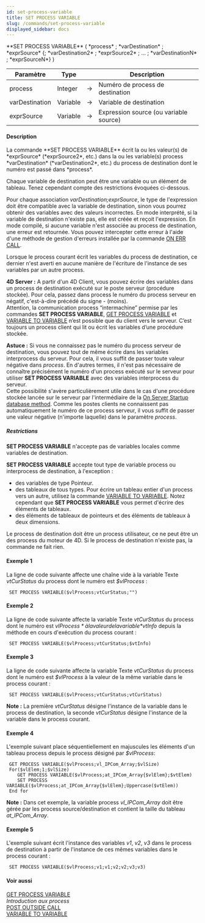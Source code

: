 ```yaml
---
id: set-process-variable
title: SET PROCESS VARIABLE
slug: /commands/set-process-variable
displayed_sidebar: docs
---
```


<!--REF #_command_.SET PROCESS VARIABLE.Syntax-->**SET PROCESS VARIABLE** ( *process* ; *varDestination* ; *exprSource* {; *varDestination2* ; *exprSource2* ; ... ; *varDestinationN* ; *exprSourceN*} )<!-- END REF-->
<!--REF #_command_.SET PROCESS VARIABLE.Params-->
| Paramètre | Type |  | Description |
| --- | --- | --- | --- |
| process | Integer | &#8594;  | Numéro de process de destination |
| varDestination | Variable | &#8594;  | Variable de destination |
| exprSource | Variable | &#8594;  | Expression source (ou variable source) |

<!-- END REF-->

#### Description 

<!--REF #_command_.SET PROCESS VARIABLE.Summary-->La commande **SET PROCESS VARIABLE** écrit la ou les valeur(s) de *exprSource* (*exprSource2*, etc.) dans la ou les variable(s) process *varDestination* (*varDestination2*, etc.) du process de destination dont le numéro est passé dans *process*.<!-- END REF-->

Chaque variable de destination peut être une variable ou un élément de tableau. Tenez cependant compte des restrictions évoquées ci-dessous.

Pour chaque association *varDestination;exprSource*, le type de l'expression doit être compatible avec la variable de destination, sinon vous pourrez obtenir des variables avec des valeurs incorrectes. En mode interprété, si la variable de destination n'existe pas, elle est créée et reçoit l'expression. En mode compilé, si aucune variable n'est associée au process de destination, une erreur est retournée. Vous pouvez intercepter cette erreur à l'aide d'une méthode de gestion d'erreurs installée par la commande [ON ERR CALL](on-err-call.md).

Lorsque le process courant écrit les variables du process de destination, ce dernier n'est averti en aucune manière de l'écriture de l'instance de ses variables par un autre process. 

**4D Server :** A partir d'un 4D Client, vous pouvez écrire des variables dans un process de destination exécuté sur le poste serveur (procédure stockée). Pour cela, passez dans process le numéro du process serveur en négatif, c'est-à-dire précédé du signe - (moins).   
Attention, la communication process “intermachine” permise par les commandes **SET PROCESS VARIABLE**, [GET PROCESS VARIABLE](get-process-variable.md) et [VARIABLE TO VARIABLE](variable-to-variable.md) n’est possible que du client vers le serveur. C’est toujours un process client qui lit ou écrit les variables d’une procédure stockée.

**Astuce :** Si vous ne connaissez pas le numéro du process serveur de destination, vous pouvez tout de même écrire dans les variables interprocess du serveur. Pour cela, il vous suffit de passer toute valeur négative dans *process*. En d'autres termes, il n'est pas nécessaire de connaître précisément le numéro d'un process exécuté sur le serveur pour utiliser **SET PROCESS VARIABLE** avec des variables interprocess du serveur.   
Cette possibilité s'avère particulièrement utile dans le cas d'une procédure stockée lancée sur le serveur par l'intermédiaire de la [On Server Startup database method](on-server-startup-database-method.md). Comme les postes clients ne connaissent pas automatiquement le numéro de ce process serveur, il vous suffit de passer une valeur négative (n'importe laquelle) dans le paramètre *process*.

##### Restrictions 

**SET PROCESS VARIABLE** n'accepte pas de variables locales comme variables de destination. 

**SET PROCESS VARIABLE** accepte tout type de variable process ou interprocess de destination, à l'exception :

* des variables de type Pointeur.
* des tableaux de tous types. Pour écrire un tableau entier d'un process vers un autre, utilisez la commande [VARIABLE TO VARIABLE](variable-to-variable.md). Notez cependant que **SET PROCESS VARIABLE** vous permet d'écrire des éléments de tableaux.
* des éléments de tableaux de pointeurs et des éléments de tableaux à deux dimensions.

Le process de destination doit être un process utilisateur, ce ne peut être un des process du moteur de 4D. Si le process de destination n'existe pas, la commande ne fait rien.

#### Exemple 1 

La ligne de code suivante affecte une chaîne vide à la variable Texte *vtCurStatus* du process dont le numéro est *$vlProcess* :

```4d
 SET PROCESS VARIABLE($vlProcess;vtCurStatus;"")
```

#### Exemple 2 

La ligne de code suivante affecte la variable Texte *vtCurStatus* du process dont le numéro est *$vlProcess* à la valeur de la variable *$vtInfo* depuis la méthode en cours d'exécution du process courant : 

```4d
 SET PROCESS VARIABLE($vlProcess;vtCurStatus;$vtInfo)
```

#### Exemple 3 

La ligne de code suivante affecte la variable Texte *vtCurStatus* du process dont le numéro est *$vlProcess* à la valeur de la même variable dans le process courant : 

```4d
 SET PROCESS VARIABLE($vlProcess;vtCurStatus;vtCurStatus)
```

**Note :** La première *vtCurStatus* désigne l'instance de la variable dans le process de destination, la seconde *vtCurStatus* désigne l'instance de la variable dans le process courant.

#### Exemple 4 

L'exemple suivant place séquentiellement en majuscules les éléments d'un tableau process depuis le process désigné par *$vlProcess*:

```4d
 GET PROCESS VARIABLE($vlProcess;vl_IPCom_Array;$vlSize)
 For($vlElem;1;$vlSize)
    GET PROCESS VARIABLE($vlProcess;at_IPCom_Array{$vlElem};$vtElem)
    SET PROCESS VARIABLE($vlProcess;at_IPCom_Array{$vlElem};Uppercase($vtElem))
 End for
```

**Note :** Dans cet exemple, la variable process *vl\_IPCom\_Array* doit être gérée par les process source/destination et contient la taille du tableau *at\_IPCom\_Array*.

#### Exemple 5 

L'exemple suivant écrit l'instance des variables *v1*, *v2*, *v3* dans le process de destination à partir de l'instance de ces mêmes variables dans le process courant :

```4d
 SET PROCESS VARIABLE($vlProcess;v1;v1;v2;v2;v3;v3)
```

#### Voir aussi 

[GET PROCESS VARIABLE](get-process-variable.md)  
*Introduction aux process*  
[POST OUTSIDE CALL](post-outside-call.md)  
[VARIABLE TO VARIABLE](variable-to-variable.md)  